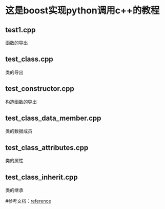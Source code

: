 # 这是boost实现python调用c++的教程

## test1.cpp
函数的导出

## test_class.cpp
类的导出

## test_constructor.cpp
构造函数的导出

## test_class_data_member.cpp 
类的数据成员

## test_class_attributes.cpp
类的属性

## test_class_inherit.cpp
类的继承


#参考文档：[reference](https://blog.csdn.net/raby_gyl/article/details/70888387)